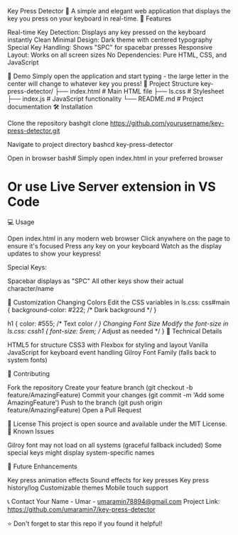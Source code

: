 Key Press Detector 🎹
A simple and elegant web application that displays the key you press on your keyboard in real-time.
🌟 Features

Real-time Key Detection: Displays any key pressed on the keyboard instantly
Clean Minimal Design: Dark theme with centered typography
Special Key Handling: Shows "SPC" for spacebar presses
Responsive Layout: Works on all screen sizes
No Dependencies: Pure HTML, CSS, and JavaScript

🚀 Demo
Simply open the application and start typing - the large letter in the center will change to whatever key you press!
📁 Project Structure
key-press-detector/
├── index.html          # Main HTML file
├── ls.css             # Stylesheet
├── index.js           # JavaScript functionality
└── README.md          # Project documentation
🛠️ Installation

Clone the repository
bashgit clone https://github.com/yourusername/key-press-detector.git

Navigate to project directory
bashcd key-press-detector

Open in browser
bash# Simply open index.html in your preferred browser
# Or use Live Server extension in VS Code


💻 Usage

Open index.html in any modern web browser
Click anywhere on the page to ensure it's focused
Press any key on your keyboard
Watch as the display updates to show your keypress!

Special Keys:

Spacebar displays as "SPC"
All other keys show their actual character/name

🎨 Customization
Changing Colors
Edit the CSS variables in ls.css:
css#main {
    background-color: #222; /* Dark background */
}

h1 {
    color: #555; /* Text color */
}
Changing Font Size
Modify the font-size in ls.css:
cssh1 {
    font-size: 5rem; /* Adjust as needed */
}
🔧 Technical Details

HTML5 for structure
CSS3 with Flexbox for styling and layout
Vanilla JavaScript for keyboard event handling
Gilroy Font Family (falls back to system fonts)

🤝 Contributing

Fork the repository
Create your feature branch (git checkout -b feature/AmazingFeature)
Commit your changes (git commit -m 'Add some AmazingFeature')
Push to the branch (git push origin feature/AmazingFeature)
Open a Pull Request

📝 License
This project is open source and available under the MIT License.
🐛 Known Issues

Gilroy font may not load on all systems (graceful fallback included)
Some special keys might display system-specific names

🔮 Future Enhancements

 Key press animation effects
 Sound effects for key presses
 Key press history/log
 Customizable themes
 Mobile touch support

📞 Contact
Your Name - Umar - umaramin78894@gmail.com
Project Link: https://github.com/umaramin7/key-press-detector

⭐ Don't forget to star this repo if you found it helpful!
